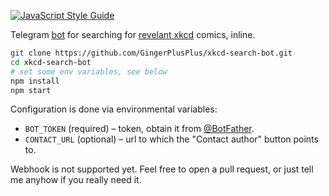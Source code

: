 [![JavaScript Style Guide](https://cdn.rawgit.com/standard/standard/master/badge.svg)](https://github.com/standard/standard)

Telegram [bot] for searching for [revelant xkcd] comics, inline.

```bash
git clone https://github.com/GingerPlusPlus/xkcd-search-bot.git
cd xkcd-search-bot
# set some env variables, see below
npm install
npm start
```

Configuration is done via environmental variables:

- `BOT_TOKEN` (required) &ndash; token, obtain it from [@BotFather].
- `CONTACT_URL` (optional) &ndash; url to which the "Contact author" button points to.

Webhook is not supported yet. Feel free to open a pull request, or just tell me anyhow if you really need it.

[bot]: https://t.me/xkcdsearch_bot
[@BotFather]: https://t.me/BotFather
[revelant xkcd]: https://relevantxkcd.appspot.com/
